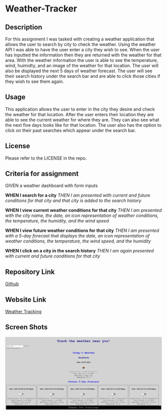 # Weather-Tracker

## Description

For this assignment I was tasked with creating a weather application that allows the user to search by city to check the weather. Using the weather API I was able to have the user enter a city they wish to see. When the user has inputted the information then they are returned with the weather for that area. With the weather information the user is able to see the temperature, wind, huimidty, and an image of the weather for that location. The user will also be displayed the next 5 days of weather forecast. The user will see their search history under the search bar and are able to click those cities if they wish to see them again.

## Usage

This application allows the user to enter in the city they desire and check the weather for that location. After the user enters their location they are able to see the current weather for where they are. They can also see what the next five days looks like for that location. The user also has the option to click on their past searches which appear under the search bar.

## License

Please refer to the LICENSE in the repo.

## Criteria for assignment

GIVEN a weather dashboard with form inputs

**WHEN I search for a city**
*THEN I am presented with current and future conditions for that city and that city is added to the search history*

**WHEN I view current weather conditions for that city**
*THEN I am presented with the city name, the date, an icon representation of weather conditions, the temperature, the humidity, and the wind speed*

**WHEN I view future weather conditions for that city**
*THEN I am presented with a 5-day forecast that displays the date, an icon representation of weather conditions, the temperature, the wind speed, and the humidity*

**WHEN I click on a city in the search history**
*THEN I am again presented with current and future conditions for that city*

## Repository Link

[Github](https://github.com/PintoDrop/weather-)

## Website Link

[Weather Tracking](https://pintodrop.github.io/weather-/)

## Screen Shots

![Deployed Website](./assets/images/screenshot1.JPG)